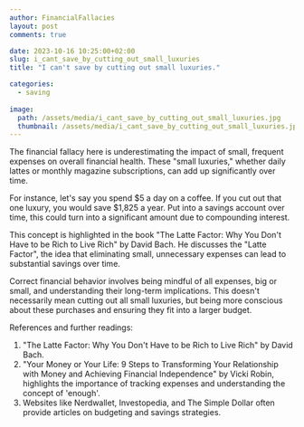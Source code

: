 ```yaml
---
author: FinancialFallacies
layout: post
comments: true

date: 2023-10-16 10:25:00+02:00  
slug: i_cant_save_by_cutting_out_small_luxuries
title: "I can't save by cutting out small luxuries."

categories:
  - saving
  
image:
  path: /assets/media/i_cant_save_by_cutting_out_small_luxuries.jpg
  thumbnail: /assets/media/i_cant_save_by_cutting_out_small_luxuries.jpg
---
```


The financial fallacy here is underestimating the impact of small, frequent expenses on overall financial health. These "small luxuries," whether daily lattes or monthly magazine subscriptions, can add up significantly over time.

For instance, let's say you spend $5 a day on a coffee. If you cut out that one luxury, you would save $1,825 a year. Put into a savings account over time, this could turn into a significant amount due to compounding interest.

This concept is highlighted in the book "The Latte Factor: Why You Don't Have to be Rich to Live Rich" by David Bach. He discusses the "Latte Factor", the idea that eliminating small, unnecessary expenses can lead to substantial savings over time.

Correct financial behavior involves being mindful of all expenses, big or small, and understanding their long-term implications. This doesn't necessarily mean cutting out all small luxuries, but being more conscious about these purchases and ensuring they fit into a larger budget.

References and further readings:
1. "The Latte Factor: Why You Don't Have to be Rich to Live Rich" by David Bach.
2. "Your Money or Your Life: 9 Steps to Transforming Your Relationship with Money and Achieving Financial Independence" by Vicki Robin, highlights the importance of tracking expenses and understanding the concept of 'enough'.
3. Websites like Nerdwallet, Investopedia, and The Simple Dollar often provide articles on budgeting and savings strategies.
